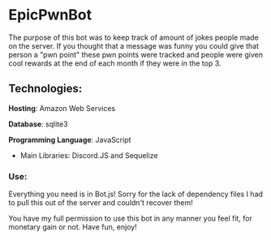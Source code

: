 # EpicPwnBot

The purpose of this bot was to keep track of amount of jokes people made on the server.
If you thought that a message was funny you could give that person a "pwn point" these pwn points were tracked and people were
given cool rewards at the end of each month if they were in the top 3.

## Technologies:
**Hosting**: Amazon Web Services 

**Database**: sqlite3

**Programming Language**: JavaScript
 - Main Libraries: Discord.JS and Sequelize
 
### Use:

Everything you need is in Bot.js! Sorry for the lack of dependency files I had to pull this out of the server and couldn't recover them!

You have my full permission to use this bot in any manner you feel fit, for monetary gain or not. Have fun, enjoy!
